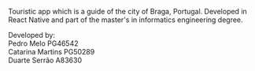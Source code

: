 Touristic app which is a guide of the city of Braga, Portugal. Developed in React Native and part of the master's in informatics engineering degree.

Developed by:\
Pedro Melo PG46542\
Catarina Martins PG50289\
Duarte Serrão A83630
